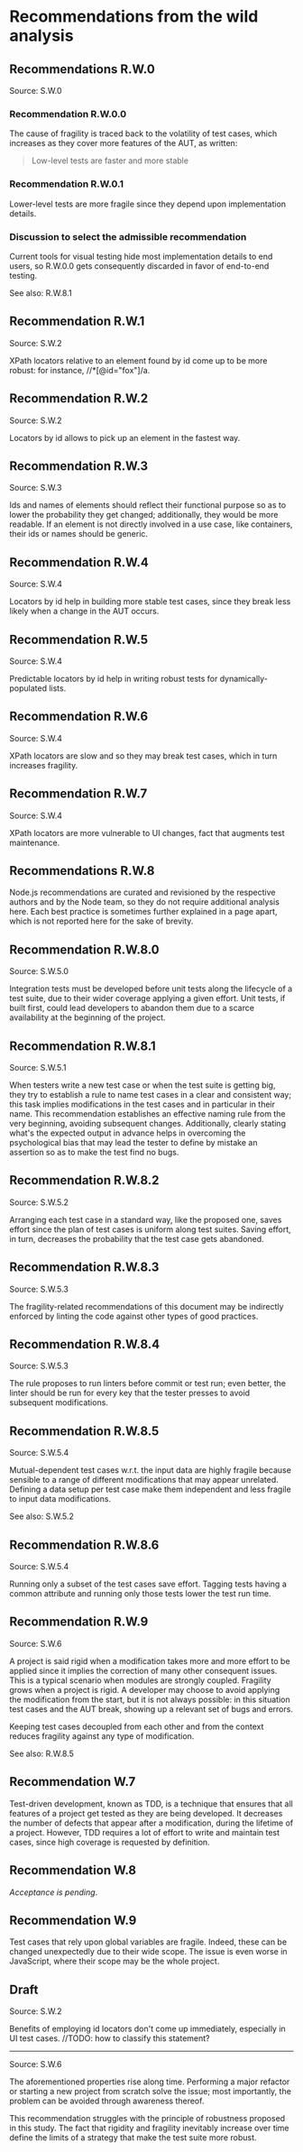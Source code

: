 # Recommendations from the wild analysis

## Recommendations R.W.0

Source: S.W.0

### Recommendation R.W.0.0

The cause of fragility is traced back to the volatility of test cases, which increases as they cover more features of the AUT, as written:
> Low-level tests are faster and more stable

### Recommendation R.W.0.1

Lower-level tests are more fragile since they depend upon implementation details.

### Discussion to select the admissible recommendation

Current tools for visual testing hide most implementation details to end users, so R.W.0.0 gets consequently discarded in favor of end-to-end testing.

See also: R.W.8.1

## Recommendation R.W.1

Source: S.W.2

XPath locators relative to an element found by id come up to be more robust: for instance, //*[@id="fox"]/a.

## Recommendation R.W.2

Source: S.W.2

Locators by id allows to pick up an element in the fastest way.

## Recommendation R.W.3

Source: S.W.3

Ids and names of elements should reflect their functional purpose so as to lower the probability they get changed; additionally, they would be more readable.
If an element is not directly involved in a use case, like containers, their ids or names should be generic.

## Recommendation R.W.4

Source: S.W.4

Locators by id help in building more stable test cases, since they break less likely when a change in the AUT occurs.

## Recommendation R.W.5

Source: S.W.4

Predictable locators by id help in writing robust tests for dynamically-populated lists.

## Recommendation R.W.6

Source: S.W.4

XPath locators are slow and so they may break test cases, which in turn increases fragility.

## Recommendation R.W.7

Source: S.W.4

XPath locators are more vulnerable to UI changes, fact that augments test maintenance.

## Recommendations R.W.8

Node.js recommendations are curated and revisioned by the respective authors and by the Node team, so they do not require additional analysis here.
Each best practice is sometimes further explained in a page apart, which is not reported here for the sake of brevity.

## Recommendation R.W.8.0

Source: S.W.5.0

Integration tests must be developed before unit tests along the lifecycle of a test suite, due to their wider coverage applying a given effort. Unit tests, if built first, could lead developers to abandon them due to a scarce availability at the beginning of the project.

## Recommendation R.W.8.1

Source: S.W.5.1

When testers write a new test case or when the test suite is getting big, they try to establish a rule to name test cases in a clear and consistent way; this task implies modifications in the test cases and in particular in their name. This recommendation establishes an effective naming rule from the very beginning, avoiding subsequent changes.
Additionally, clearly stating what's the expected output in advance helps in overcoming the psychological bias that may lead the tester to define by mistake an assertion so as to make the test find no bugs.

## Recommendation R.W.8.2

Source: S.W.5.2

Arranging each test case in a standard way, like the proposed one, saves effort since the plan of test cases is uniform along test suites. Saving effort, in turn, decreases the probability that the test case gets abandoned.

## Recommendation R.W.8.3

Source: S.W.5.3

The fragility-related recommendations of this document may be indirectly enforced by linting the code against other types of good practices.

## Recommendation R.W.8.4

Source: S.W.5.3

The rule proposes to run linters before commit or test run; even better, the linter should be run for every key that the tester presses to avoid subsequent modifications.

## Recommendation R.W.8.5

Source: S.W.5.4

Mutual-dependent test cases w.r.t. the input data are highly fragile because sensible to a range of different modifications that may appear unrelated. Defining a data setup per test case make them independent and less fragile to input data modifications.

See also: S.W.5.2

## Recommendation R.W.8.6

Source: S.W.5.4

Running only a subset of the test cases save effort. Tagging tests having a common attribute and running only those tests lower the test run time.

## Recommendation R.W.9

Source: S.W.6

A project is said rigid when a modification takes more and more effort to be applied since it implies the correction of many other consequent issues. This is a typical scenario when modules are strongly coupled.
Fragility grows when a project is rigid. A developer may choose to avoid applying the modification from the start, but it is not always possible: in this situation test cases and the AUT break, showing up a relevant set of bugs and errors.

Keeping test cases decoupled from each other and from the context reduces fragility against any type of modification.

See also: R.W.8.5

## Recommendation W.7

Test-driven development, known as TDD, is a technique that ensures that all features of a project get tested as they are being developed.
It decreases the number of defects that appear after a modification, during the lifetime of a project. However, TDD requires a lot of effort to write and maintain test cases, since high coverage is requested by definition.

## Recommendation W.8

*Acceptance is pending*.

## Recommendation W.9

Test cases that rely upon global variables are fragile. Indeed, these can be changed unexpectedly due to their wide scope. The issue is even worse in JavaScript, where their scope may be the whole project.

## Draft

Source: S.W.2

Benefits of employing id locators don't come up immediately, especially in UI test cases. //TODO: how to classify this statement?

---

Source: S.W.6

The aforementioned properties rise along time. Performing a major refactor or starting a new project from scratch solve the issue; most importantly, the problem can be avoided through awareness thereof.

This recommendation struggles with the principle of robustness proposed in this study. The fact that rigidity and fragility inevitably increase over time define the limits of a strategy that make the test suite more robust.
